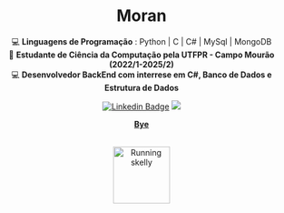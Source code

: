 <h1 align="center">Moran</h1>

<div align="center">

💻 **Linguagens de Programação** :
Python  |  C  |  C#  |  MySql  | MongoDB
</br>
🏫 **Estudante de Ciência da Computação pela UTFPR - Campo Mourão (2022/1-2025/2)**
</br>
💻 **Desenvolvedor BackEnd com interrese em C#, Banco de Dados e Estrutura de Dados**
</br>




 [![Linkedin Badge](https://img.shields.io/badge/LinkedIn-0077B5?style=for-the-badge&logo=linkedin&logoColor=white)](https://www.linkedin.com/in/felipermoran/)
 </a>
  <a href = "mailto:felipe.r.moran@gmail.com">
    <img src="https://img.shields.io/badge/Gmail-D14836?style=for-the-badge&logo=gmail&logoColor=white">
  </a>
  <td align="center">
<a href="https://agilemanifesto.org/iso/ptbr/manifesto.html">
<strong>Bye</strong>
<br />
<br />
  <p>
<img height="100" alt="Running skelly" src="assets/dnacebaby.gif"> 
</a>
</p>
</td>
</div>
